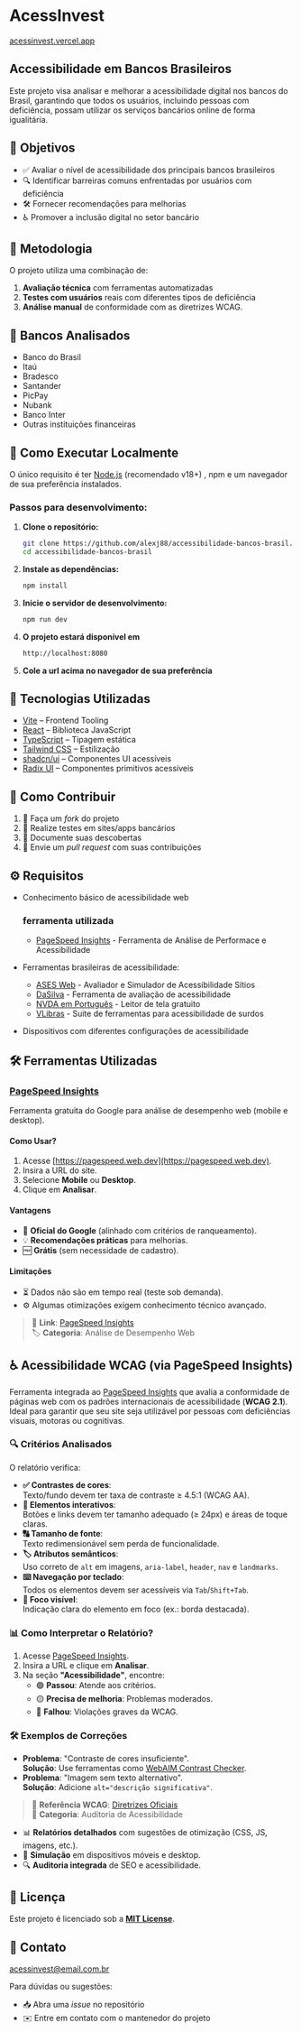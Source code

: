 # AcessInvest
[acessinvest.vercel.app](https://acessinvest.vercel.app/)
## Accessibilidade em Bancos Brasileiros  

Este projeto visa analisar e melhorar a acessibilidade digital nos bancos do Brasil, garantindo que todos os usuários, incluindo pessoas com deficiência, possam utilizar os serviços bancários online de forma igualitária.

## 📌 Objetivos  

- ✅ Avaliar o nível de acessibilidade dos principais bancos brasileiros  
- 🔍 Identificar barreiras comuns enfrentadas por usuários com deficiência  
- 🛠️ Fornecer recomendações para melhorias  
- ♿ Promover a inclusão digital no setor bancário  

## 🔬 Metodologia  

O projeto utiliza uma combinação de:  

1. **Avaliação técnica** com ferramentas automatizadas  
2. **Testes com usuários** reais com diferentes tipos de deficiência  
3. **Análise manual** de conformidade com as diretrizes WCAG.

## 🏦 Bancos Analisados  

- Banco do Brasil  
- Itaú  
- Bradesco  
- Santander  
- PicPay  
- Nubank  
- Banco Inter  
- Outras instituições financeiras
## 🚀 Como Executar Localmente

O único requisito é ter [Node.js](https://nodejs.org/) (recomendado v18+) , npm e um navegador de sua preferência instalados.

### Passos para desenvolvimento:

1. **Clone o repositório:**
   ```bash
   git clone https://github.com/alexj88/accessibilidade-bancos-brasil.git
   cd accessibilidade-bancos-brasil
2. **Instale as dependências:**
   ```bash
   npm install
4. **Inicie o servidor de desenvolvimento:**
   ```bash
   npm run dev
6. **O projeto estará disponível em**
      ```bash
      http://localhost:8080
7. **Cole a url acima no navegador de sua preferência**
  
## 🔧 Tecnologias Utilizadas

- [Vite](https://vitejs.dev/) – Frontend Tooling  
- [React](https://react.dev/) – Biblioteca JavaScript  
- [TypeScript](https://www.typescriptlang.org/) – Tipagem estática  
- [Tailwind CSS](https://tailwindcss.com/) – Estilização  
- [shadcn/ui](https://ui.shadcn.com/) – Componentes UI acessíveis  
- [Radix UI](https://www.radix-ui.com/) – Componentes primitivos acessíveis


## 🤝 Como Contribuir  

1. 🍴 Faça um *fork* do projeto  
2. 🧪 Realize testes em sites/apps bancários  
3. 📝 Documente suas descobertas  
4. 🔄 Envie um *pull request* com suas contribuições  

## ⚙️ Requisitos  

- Conhecimento básico de acessibilidade web
  ### ferramenta utilizada
  - [PageSpeed Insights](https://pagespeed.web.dev/) - Ferramenta de Análise de Performace e Acessibilidade
- Ferramentas brasileiras de acessibilidade:
  
  - [ASES Web](https://asesweb.governoeletronico.gov.br/) - Avaliador e Simulador de Acessibilidade Sítios
  - [DaSilva](https://www.dasilva.org.br/) - Ferramenta de avaliação de acessibilidade
  - [NVDA em Português](https://www.nvaccess.org/download/) - Leitor de tela gratuito
  - [VLibras](https://www.vlibras.gov.br/) - Suite de ferramentas para acessibilidade de surdos
- Dispositivos com diferentes configurações de acessibilidade

## 🛠️ Ferramentas Utilizadas

### [PageSpeed Insights](https://pagespeed.web.dev)
Ferramenta gratuita do Google para análise de desempenho web (mobile e desktop).  

#### **Como Usar?**
1. Acesse [https://pagespeed.web.dev](https://pagespeed.web.dev).  
2. Insira a URL do site.  
3. Selecione **Mobile** ou **Desktop**.  
4. Clique em **Analisar**.  

#### **Vantagens**
- 🚀 **Oficial do Google** (alinhado com critérios de ranqueamento).  
- 💡 **Recomendações práticas** para melhorias.  
- 🆓 **Grátis** (sem necessidade de cadastro).  

#### **Limitações**
- ⏳ Dados não são em tempo real (teste sob demanda).  
- ⚙️ Algumas otimizações exigem conhecimento técnico avançado.  
> 🔗 **Link**: [PageSpeed Insights](https://pagespeed.web.dev)  
> 🏷️ **Categoria**: Análise de Desempenho Web


## ♿ Acessibilidade WCAG (via PageSpeed Insights)

Ferramenta integrada ao [PageSpeed Insights](https://pagespeed.web.dev) que avalia a conformidade de páginas web com os padrões internacionais de acessibilidade (**WCAG 2.1**). Ideal para garantir que seu site seja utilizável por pessoas com deficiências visuais, motoras ou cognitivas.

### 🔍 **Critérios Analisados**
O relatório verifica:
- **✅ Contrastes de cores**:  
  Texto/fundo devem ter taxa de contraste ≥ 4.5:1 (WCAG AA).  
- **📌 Elementos interativos**:  
  Botões e links devem ter tamanho adequado (≥ 24px) e áreas de toque claras.  
- **🔠 Tamanho de fonte**:  
  Texto redimensionável sem perda de funcionalidade.  
- **🏷️ Atributos semânticos**:  
  Uso correto de `alt` em imagens, `aria-label`, `header`, `nav` e `landmarks`.  
- **⌨️ Navegação por teclado**:  
  Todos os elementos devem ser acessíveis via `Tab`/`Shift+Tab`.  
- **🎯 Foco visível**:  
  Indicação clara do elemento em foco (ex.: borda destacada).  

### 📊 **Como Interpretar o Relatório?**
1. Acesse [PageSpeed Insights](https://pagespeed.web.dev).  
2. Insira a URL e clique em **Analisar**.  
3. Na seção **"Acessibilidade"**, encontre:  
   - 🟢 **Passou**: Atende aos critérios.  
   - 🟡 **Precisa de melhoria**: Problemas moderados.  
   - 🔴 **Falhou**: Violações graves da WCAG.  

### 🛠️ **Exemplos de Correções**  
- **Problema**: "Contraste de cores insuficiente".  
  **Solução**: Use ferramentas como [WebAIM Contrast Checker](https://webaim.org/resources/contrastchecker/).  
- **Problema**: "Imagem sem texto alternativo".  
  **Solução**: Adicione `alt="descrição significativa"`.  


> 🔗 **Referência WCAG**: [Diretrizes Oficiais](https://www.w3.org/WAI/standards-guidelines/wcag/)  
> 📌 **Categoria**: Auditoria de Acessibilidade  
- 📊 **Relatórios detalhados** com sugestões de otimização (CSS, JS, imagens, etc.).  
- 📱 **Simulação** em dispositivos móveis e desktop.  
- 🔍 **Auditoria integrada** de SEO e acessibilidade.  

## 📜 Licença  

Este projeto é licenciado sob a **[MIT License](LICENSE)**.  

## 📩 Contato  
acessinvest@email.com.br

Para dúvidas ou sugestões:  
- 📥 Abra uma *issue* no repositório  
- ✉️ Entre em contato com o mantenedor do projeto  
